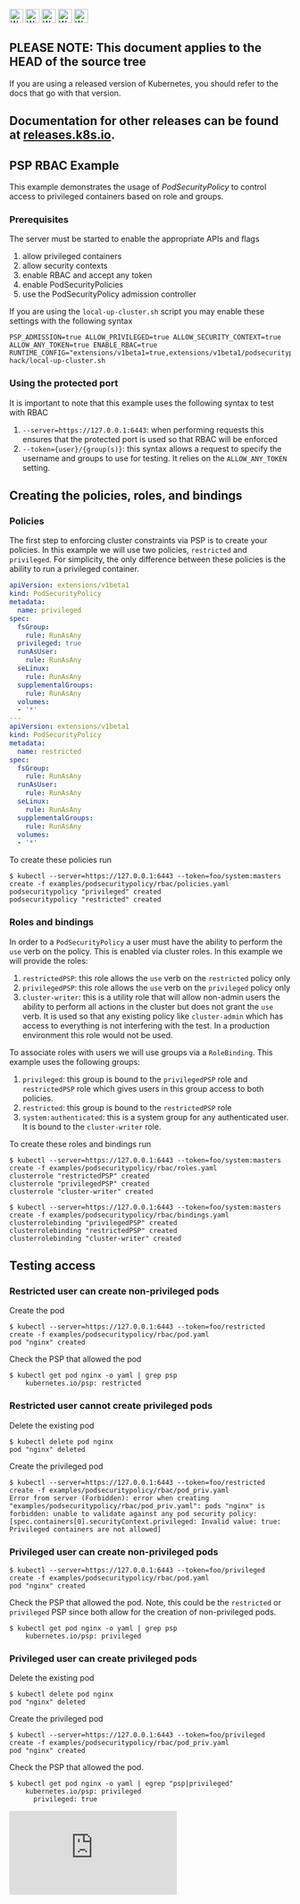 <!-- BEGIN MUNGE: UNVERSIONED_WARNING -->

<!-- BEGIN STRIP_FOR_RELEASE -->

<img src="http://kubernetes.io/kubernetes/img/warning.png" alt="WARNING"
     width="25" height="25">
<img src="http://kubernetes.io/kubernetes/img/warning.png" alt="WARNING"
     width="25" height="25">
<img src="http://kubernetes.io/kubernetes/img/warning.png" alt="WARNING"
     width="25" height="25">
<img src="http://kubernetes.io/kubernetes/img/warning.png" alt="WARNING"
     width="25" height="25">
<img src="http://kubernetes.io/kubernetes/img/warning.png" alt="WARNING"
     width="25" height="25">

<h2>PLEASE NOTE: This document applies to the HEAD of the source tree</h2>

If you are using a released version of Kubernetes, you should
refer to the docs that go with that version.

Documentation for other releases can be found at
[releases.k8s.io](http://releases.k8s.io).
</strong>
--

<!-- END STRIP_FOR_RELEASE -->

<!-- END MUNGE: UNVERSIONED_WARNING -->

## PSP RBAC Example

This example demonstrates the usage of *PodSecurityPolicy* to control access to privileged containers
based on role and groups.

### Prerequisites

The server must be started to enable the appropriate APIs and flags

1.  allow privileged containers
1.  allow security contexts
1.  enable RBAC and accept any token
1.  enable PodSecurityPolicies
1.  use the PodSecurityPolicy admission controller

If you are using the `local-up-cluster.sh` script you may enable these settings with the following syntax

```
PSP_ADMISSION=true ALLOW_PRIVILEGED=true ALLOW_SECURITY_CONTEXT=true ALLOW_ANY_TOKEN=true ENABLE_RBAC=true RUNTIME_CONFIG="extensions/v1beta1=true,extensions/v1beta1/podsecuritypolicy=true" hack/local-up-cluster.sh
```

### Using the protected port

It is important to note that this example uses the following syntax to test with RBAC

1.  `--server=https://127.0.0.1:6443`: when performing requests this ensures that the protected port is used so
that RBAC will be enforced
1.  `--token={user}/{group(s)}`: this syntax allows a request to specify the username and groups to use for
testing.  It relies on the `ALLOW_ANY_TOKEN` setting.

## Creating the policies, roles, and bindings

### Policies

The first step to enforcing cluster constraints via PSP is to create your policies.  In this
example we will use two policies, `restricted` and `privileged`.  For simplicity, the only difference
between these policies is the ability to run a privileged container.

```yaml
apiVersion: extensions/v1beta1
kind: PodSecurityPolicy
metadata:
  name: privileged
spec:
  fsGroup:
    rule: RunAsAny
  privileged: true
  runAsUser:
    rule: RunAsAny
  seLinux:
    rule: RunAsAny
  supplementalGroups:
    rule: RunAsAny
  volumes:
  - '*'
---
apiVersion: extensions/v1beta1
kind: PodSecurityPolicy
metadata:
  name: restricted
spec:
  fsGroup:
    rule: RunAsAny
  runAsUser:
    rule: RunAsAny
  seLinux:
    rule: RunAsAny
  supplementalGroups:
    rule: RunAsAny
  volumes:
  - '*'

```

To create these policies run

```
$ kubectl --server=https://127.0.0.1:6443 --token=foo/system:masters create -f examples/podsecuritypolicy/rbac/policies.yaml 
podsecuritypolicy "privileged" created
podsecuritypolicy "restricted" created
```

### Roles and bindings

In order to a `PodSecurityPolicy` a user must have the ability to perform the `use` verb on the policy.
This is enabled via cluster roles.  In this example we will provide the roles:

1. `restrictedPSP`: this role allows the `use` verb on the `restricted` policy only
2. `privilegedPSP`: this role allows the `use` verb on the `privileged` policy only
3. `cluster-writer`: this is a utility role that will allow non-admin users the ability to perform all actions
in the cluster but does not grant the `use` verb.  It is used so that any existing policy like `cluster-admin`
which has access to everything is not interfering with the test.  In a production environment this role
would not be used.

To associate roles with users we will use groups via a `RoleBinding`.  This example uses
the following groups:

1. `privileged`: this group is bound to the `privilegedPSP` role and `restrictedPSP` role which gives users
in this group access to both policies.
1. `restricted`: this group is bound to the `restrictedPSP` role
1. `system:authenticated`: this is a system group for any authenticated user.  It is bound to the `cluster-writer`
role.

To create these roles and bindings run

```
$ kubectl --server=https://127.0.0.1:6443 --token=foo/system:masters create -f examples/podsecuritypolicy/rbac/roles.yaml 
clusterrole "restrictedPSP" created
clusterrole "privilegedPSP" created
clusterrole "cluster-writer" created

$ kubectl --server=https://127.0.0.1:6443 --token=foo/system:masters create -f examples/podsecuritypolicy/rbac/bindings.yaml 
clusterrolebinding "privilegedPSP" created
clusterrolebinding "restrictedPSP" created
clusterrolebinding "cluster-writer" created
```

## Testing access

### Restricted user can create non-privileged pods

Create the pod

```
$ kubectl --server=https://127.0.0.1:6443 --token=foo/restricted create -f examples/podsecuritypolicy/rbac/pod.yaml 
pod "nginx" created
```

Check the PSP that allowed the pod

```
$ kubectl get pod nginx -o yaml | grep psp
    kubernetes.io/psp: restricted
```

### Restricted user cannot create privileged pods

Delete the existing pod

```
$ kubectl delete pod nginx
pod "nginx" deleted
```

Create the privileged pod

```
$ kubectl --server=https://127.0.0.1:6443 --token=foo/restricted create -f examples/podsecuritypolicy/rbac/pod_priv.yaml 
Error from server (Forbidden): error when creating "examples/podsecuritypolicy/rbac/pod_priv.yaml": pods "nginx" is forbidden: unable to validate against any pod security policy: [spec.containers[0].securityContext.privileged: Invalid value: true: Privileged containers are not allowed]
```

### Privileged user can create non-privileged pods

```
$ kubectl --server=https://127.0.0.1:6443 --token=foo/privileged create -f examples/podsecuritypolicy/rbac/pod.yaml 
pod "nginx" created
```

Check the PSP that allowed the pod.  Note, this could be the `restricted` or `privileged` PSP since both allow
for the creation of non-privileged pods.

```
$ kubectl get pod nginx -o yaml | grep psp
    kubernetes.io/psp: privileged
```

### Privileged user can create privileged pods

Delete the existing pod

```
$ kubectl delete pod nginx
pod "nginx" deleted
```

Create the privileged pod

```
$ kubectl --server=https://127.0.0.1:6443 --token=foo/privileged create -f examples/podsecuritypolicy/rbac/pod_priv.yaml 
pod "nginx" created
```

Check the PSP that allowed the pod.

```
$ kubectl get pod nginx -o yaml | egrep "psp|privileged"
    kubernetes.io/psp: privileged
      privileged: true
```

<!-- BEGIN MUNGE: GENERATED_ANALYTICS -->
[![Analytics](https://kubernetes-site.appspot.com/UA-36037335-10/GitHub/examples/podsecuritypolicy/rbac/README.md?pixel)]()
<!-- END MUNGE: GENERATED_ANALYTICS -->
